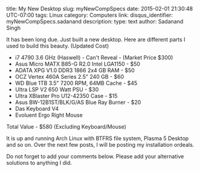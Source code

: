title: My New Desktop
slug: myNewCompSpecs
date: 2015-02-01 21:30:48 UTC-07:00
tags: Linux
category: Computers
link:
disqus_identifier: myNewCompSpecs.sadanand
description:
type: text
author: Sadanand Singh

It has been long due. Just built a new desktop. Here are different parts
I used to build this beauty. (Updated Cost)

<!--more-->

-   i7 4790 3.6 GHz (Haswell) - Can't Reveal - (Market Price $300)
-   Asus Micro MATX B85-G R2.0 Intel LGA1150 - $50
-   ADATA XPG V1.0 DDR3 1866 2x4 GB RAM - $50
-   OCZ Vertex 460A Series 2.5" 240 GB - $60
-   WD Blue 1TB 3.5" 7200 RPM, 64MB Cache - $45
-   Ultra LSP V2 650 Watt PSU - $30
-   Ultra XBlaster Pro U12-42350 Case - $15
-   Asus BW-12B1ST/BLK/G/AS Blue Ray Burner - $20
-   Das Keyboard V4
-   Evoluent Ergo Right Mouse

Total Value - $580 (Excluding Keyboard/Mouse)

It is up and running Arch Linux with BTFRS file system, Plasma 5 Desktop
and so on. Over the next few posts, I will be posting my installation
ordeals.

Do not forget to add your comments below. Please add your alternative
solutions to anything I did.
